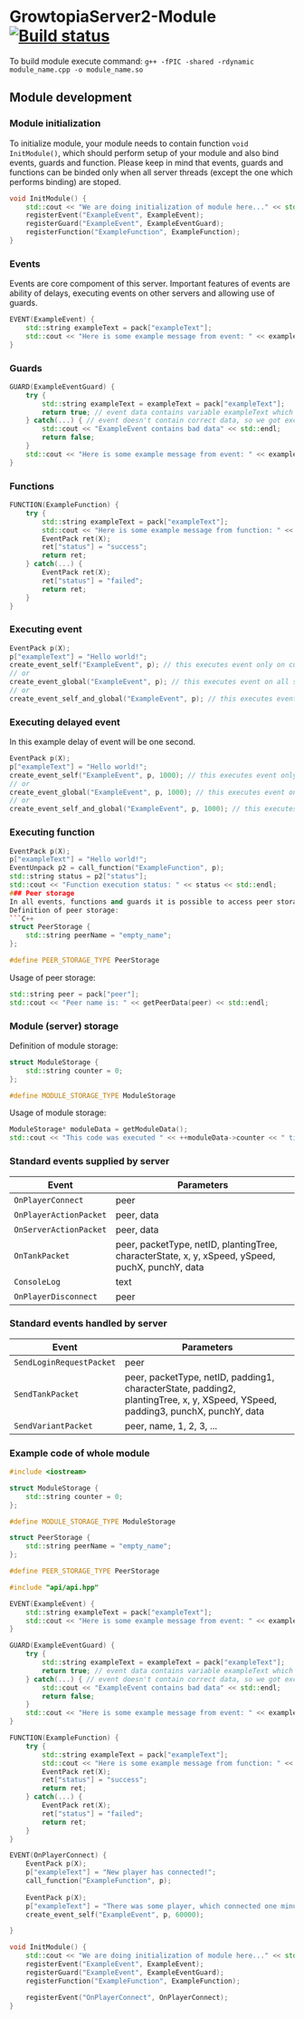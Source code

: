 # GrowtopiaServer2-Module [![Build status](https://ci.appveyor.com/api/projects/status/ev5y2qr1fg2gbdg6?svg=true)](https://ci.appveyor.com/project/GrowtopiaNoobs/growtopiaserver2-module)

To build module execute command: `g++ -fPIC -shared -rdynamic module_name.cpp -o module_name.so`

## Module development
### Module initialization
To initialize module, your module needs to contain function `void InitModule()`, which should perform setup of your module and also bind events, guards and function. Please keep in mind that events, guards and functions can be binded only when all server threads (except the one which performs binding) are stoped.
```C++
void InitModule() {
	std::cout << "We are doing initialization of module here..." << std::endl;
	registerEvent("ExampleEvent", ExampleEvent);
	registerGuard("ExampleEvent", ExampleEventGuard);
	registerFunction("ExampleFunction", ExampleFunction);
}
```
### Events
Events are core compoment of this server. Important features of events are ability of delays, executing events on other servers and allowing use of guards.
```C++
EVENT(ExampleEvent) {
	std::string exampleText = pack["exampleText"];
	std::cout << "Here is some example message from event: " << exampleText << std::endl;
}
```
### Guards
```C++
GUARD(ExampleEventGuard) {
	try {
		std::string exampleText = exampleText = pack["exampleText"];
		return true; // event data contains variable exampleText which is string type, so we let the event execute
	} catch(...) { // event doesn't contain correct data, so we got exception
		std::cout << "ExampleEvent contains bad data" << std::endl;
		return false;
	} 
	std::cout << "Here is some example message from event: " << exampleText << std::endl;
}
```
### Functions
```C++
FUNCTION(ExampleFunction) {
	try {
		std::string exampleText = pack["exampleText"];
		std::cout << "Here is some example message from function: " << exampleText << std::endl;
		EventPack ret(X);
		ret["status"] = "success";
		return ret;
	} catch(...) {
		EventPack ret(X);
		ret["status"] = "failed";
		return ret;
	}
}
```
### Executing event
```C++
EventPack p(X);
p["exampleText"] = "Hello world!";
create_event_self("ExampleEvent", p); // this executes event only on current sever
// or
create_event_global("ExampleEvent", p); // this executes event on all servers, except current server
// or
create_event_self_and_global("ExampleEvent", p); // this executes event on all servers
```
### Executing delayed event
In this example delay of event will be one second.
```C++
EventPack p(X);
p["exampleText"] = "Hello world!";
create_event_self("ExampleEvent", p, 1000); // this executes event only on current sever
// or
create_event_global("ExampleEvent", p, 1000); // this executes event on all servers, except current server
// or
create_event_self_and_global("ExampleEvent", p, 1000); // this executes event on all servers
```
### Executing function
```C++
EventPack p(X);
p["exampleText"] = "Hello world!";
EventUnpack p2 = call_function("ExampleFunction", p);
std::string status = p2["status"];
std::cout << "Function execution status: " << status << std::endl;
### Peer storage
In all events, functions and guards it is possible to access peer storage. It has to be defined at structure at first, before including `api.hpp`.
Definition of peer storage:
```C++
struct PeerStorage {
	std::string peerName = "empty_name";
};

#define PEER_STORAGE_TYPE PeerStorage
```
Usage of peer storage:
```C++
std::string peer = pack["peer"];
std::cout << "Peer name is: " << getPeerData(peer) << std::endl;
```
### Module (server) storage
Definition of module storage:
```C++
struct ModuleStorage {
	std::string counter = 0;
};

#define MODULE_STORAGE_TYPE ModuleStorage
```
Usage of module storage:
```C++
ModuleStorage* moduleData = getModuleData();
std::cout << "This code was executed " << ++moduleData->counter << " times on current server." << std::endl;
```
### Standard events supplied by server
| Event                  | Parameters |
| ---------------------- | ---------- |
| `OnPlayerConnect`      | peer |
| `OnPlayerActionPacket` | peer, data |
| `OnServerActionPacket` | peer, data |
| `OnTankPacket`         | peer, packetType, netID, plantingTree, characterState, x, y, xSpeed, ySpeed, puchX, punchY, data |
| `ConsoleLog`           | text |
| `OnPlayerDisconnect`   | peer |
### Standard events handled by server
| Event                    | Parameters |
| ------------------------ | ---------- |
| `SendLoginRequestPacket` | peer |
| `SendTankPacket`         | peer, packetType, netID, padding1, characterState, padding2, plantingTree, x, y, XSpeed, YSpeed, padding3, punchX, punchY, data |
| `SendVariantPacket`      | peer, name, 1, 2, 3, ... |
### Example code of whole module
```C++
#include <iostream>

struct ModuleStorage {
	std::string counter = 0;
};

#define MODULE_STORAGE_TYPE ModuleStorage

struct PeerStorage {
	std::string peerName = "empty_name";
};

#define PEER_STORAGE_TYPE PeerStorage

#include "api/api.hpp"

EVENT(ExampleEvent) {
	std::string exampleText = pack["exampleText"];
	std::cout << "Here is some example message from event: " << exampleText << std::endl;
}

GUARD(ExampleEventGuard) {
	try {
		std::string exampleText = exampleText = pack["exampleText"];
		return true; // event data contains variable exampleText which is string type, so we let the event execute
	} catch(...) { // event doesn't contain correct data, so we got exception
		std::cout << "ExampleEvent contains bad data" << std::endl;
		return false;
	} 
	std::cout << "Here is some example message from event: " << exampleText << std::endl;
}

FUNCTION(ExampleFunction) {
	try {
		std::string exampleText = pack["exampleText"];
		std::cout << "Here is some example message from function: " << exampleText << std::endl;
		EventPack ret(X);
		ret["status"] = "success";
		return ret;
	} catch(...) {
		EventPack ret(X);
		ret["status"] = "failed";
		return ret;
	}
}

EVENT(OnPlayerConnect) {
	EventPack p(X);
	p["exampleText"] = "New player has connected!";
	call_function("ExampleFunction", p);
	
	EventPack p(X);
	p["exampleText"] = "There was some player, which connected one minute ago.";
	create_event_self("ExampleEvent", p, 60000);

}

void InitModule() {
	std::cout << "We are doing initialization of module here..." << std::endl;
	registerEvent("ExampleEvent", ExampleEvent);
	registerGuard("ExampleEvent", ExampleEventGuard);
	registerFunction("ExampleFunction", ExampleFunction);

	registerEvent("OnPlayerConnect", OnPlayerConnect);
}
```
